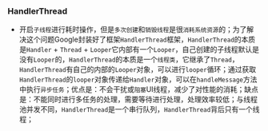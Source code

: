 ### HandlerThread
+ 开启`子线程`进行耗时操作，但是`多次创建`和`销毁线程`是很`消耗系统资源`的；为了解决这个问题Google封装好了框架`HandlerThread`框架，`HandlerThread`的本质是`Handler` + `Thread` + `Looper`它内部有一个`Looper`，自己创建的子线程默认是没有`Looper`的，`HandlerThread`的本质是一个`线程类`，它继承了`Thread`，`HandlerThread`有自己的内部的`Looper`对象，可以进行`looper`循环；通过获取`HandlerThread`的`looper`对象传递给`Handler`对象，可以在`handleMessage`方法中执行`异步任务`；优点是：不会干扰或`阻塞`UI线程，减少了对性能的消耗；缺点是：不能同时进行多任务的处理，需要等待进行处理，处理效率较低；与线程池并发不同，`HandlerThread`是一个串行队列，`HandlerThread`背后只有一个线程；
